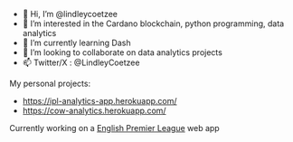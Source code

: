 - 👋 Hi, I’m @lindleycoetzee
- 👀 I’m interested in the Cardano blockchain, python programming, data analytics
- 🌱 I’m currently learning Dash
- 💞️ I’m looking to collaborate on data analytics projects
- 📫 Twitter/X : @LindleyCoetzee

My personal projects:
* https://ipl-analytics-app.herokuapp.com/
* https://cow-analytics.herokuapp.com/

Currently working on a [English Premier League](https://github.com/lindleycoetzee/epl) web app
